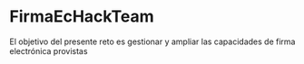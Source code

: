 # FirmaEcHackTeam
El objetivo del presente reto es gestionar y ampliar las capacidades de firma electrónica provistas
